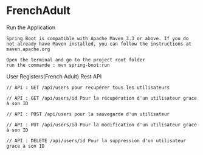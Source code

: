 # FrenchAdult

 Run the Application

    Spring Boot is compatible with Apache Maven 3.3 or above. If you do not already have Maven installed, you can follow the instructions at maven.apache.org
   
    Open the terminal and go to the project root folder
    run the commande : mvn spring-boot:run


 User Registers(French Adult)   Rest API
 
    // API : GET /api/users pour recupérer tous les utilisateurs 
    
    // API : GET /api/users/id Pour la récupération d'un utilisateur grace à son ID
    
    // API : POST /api/users pour la sauvegarde d'un utilisateur

    // API : PUT /api/users/id Pour la modification d'un utilisateur grace à son ID
    
    // API : DELETE /api/users/id Pour la suppression d'un utilisateur grace à son ID
